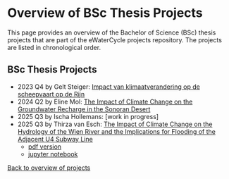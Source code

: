 # Overview of BSc Thesis Projects

This page provides an overview of the Bachelor of Science (BSc) thesis projects that are part of the eWaterCycle projects repository. 
The projects are listed in chronological order.

## BSc Thesis Projects
- 2023 Q4 by Gelt Steiger: [Impact van klimaatverandering op de scheepvaart op de Rijn](https://www.ewatercycle.org/projects/main/thesis_projects/BSc/2023_Q4_GeltSteiger_CEG/BSc_GeltSteiger.html)
- 2024 Q2 by Eline Mol: [The Impact of Climate Change on the Groundwater Recharge in the Sonoran Desert](https://www.ewatercycle.org/projects/main/thesis_projects/BSc/2024_Q2_ElineMol_CEG/BSc_ElineMol.html)
- 2025 Q3 by Ischa Hollemans: [work in progress]
- 2025 Q3 by Thirza van Esch: [The Impact of Climate Change on the Hydrology of the Wien River and the Implications for Flooding of the Adjacent U4 Subway Line](https://www.ewatercycle.org/projects/main/thesis_projects/BSc/2025_Q3_ThirzaVanEsch_CEG/BSc_ThirzaVanEsch.html)
    - [pdf version](https://github.com/eWaterCycle/projects/blob/main/book/thesis_projects/BSc/2025_Q3_ThirzaVanEsch_CEG/EINDRAPPORT/Eindrapport.pdf)
    - [jupyter notebook](https://github.com/eWaterCycle/projects/blob/main/book/thesis_projects/BSc/2025_Q3_ThirzaVanEsch_CEG/EINDRAPPORT/Eindrapport.ipynb)

[Back to overview of projects](https://www.ewatercycle.org/projects/main/intro.html)


